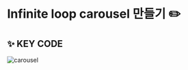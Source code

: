 # Infinite loop carousel 만들기 ✏️

## ✨ KEY CODE

![carousel](https://user-images.githubusercontent.com/82393165/153837746-7366fdd9-bf91-4d65-9bc4-07b557657994.gif)
